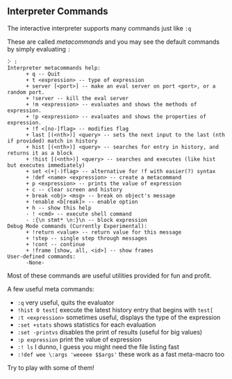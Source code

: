 ## Interpreter Commands

The interactive interpreter supports many commands just like `:q`

These are called _metacommands_ and you may see the default commands by simply evaluating `:`

```
⠕ :
Interpreter metacommands help:
      + q -- Quit
      + t <expression> -- type of expression
      + server [<port>] -- make an eval server on port <port>, or a random port.
      + !server -- kill the eval server
      + !m <expression> -- evaluates and shows the methods of expression.
      + !p <expression> -- evaluates and shows the properties of expression.
      + !f <[no-]flag> -- modifies flag
      + last [(<nth>)] <query> -- sets the next input to the last (nth if provided) match in history
      + hist [(<nth>)] <query> -- searches for entry in history, and returns it as a block
      + !hist [(<nth>)] <query> -- searches and executes (like hist but executes immediately)
      + set <(+|-)flag> -- alternative for !f with easier(?) syntax
      + !def <name> <expression> -- create a metacommand
      + p <expression> -- prints the value of expression
      + c -- clear screen and history
      + break <obj> <msg> -- break on object's message
      + !enable <b[reak]> -- enable option
      + h -- show this help
      - ! <cmd> -- execute shell command
      - :{\n stmt* \n:}\n -- block expression
Debug Mode commands (Currently Experimental):
      + !return <value> -- return value for this message
      + !step -- single step through messages
      + !cont -- continue
      + !frame [show, all, <id>] -- show frames
User-defined commands:
      -None-
```

Most of these commands are useful utilities provided for fun and profit.

A few useful meta commands:

* `:q` very useful, quits the evaluator
* `!hist 0 test[` execute the latest history entry that begins with `test[`
* `:t <expression>` sometimes useful, displays the type of the expression
* `:set +stats` shows statistics for each evaluation
* `:set -printvs` disables the print of results \(useful for big values\)
* `:p expression` print the value of expression
* `:! ls` I dunno, I guess you might need the file listing fast 
* `:!def wee \:args 'weeeee $$args'` these work as a fast meta-macro too

Try to play with some of them!


